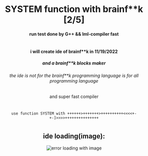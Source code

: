 <div align="center">
  <h1>SYSTEM function with brainf**k [2/5]</h1>
  <h4>run test done by G++ && lml-compiler fast</h4>
    <h1></h1>
  <h4>i will create ide of brainf**k in 11/19/2022</h4>
  <h5>and a brainf**k blocks maker</h5>
  <h6>the ide is not for the brainf**k programming language is for all programming language</h6>
  <h7>and super fast compiler</h7>
  <h1></h1>
  <code>use function SYSTEM with ++++++>+++++++>++++++++++<<<<+-+-]>>>>+++++++++++++++</code>
  <h1></h1>
  <h2>ide loading(image):</h2>
  <img src="https://cdn.discordapp.com/attachments/1013088899997905028/1019950246555553834/Screenshot_2022-09-15_153751.png?size=4096" alt="error loading with image"/>
</div>
